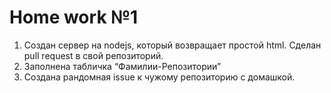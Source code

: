 # Home work №1

1) Создан сервер на nodejs, который возвращает простой html. Сделан pull request в свой репозиторий.
2) Заполнена табличка “Фамилии-Репозитории”
3) Создана рандомная issue к чужому репозиторию с домашкой.